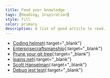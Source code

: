 ```yaml
---
title: Feed your knowledge
tags: [Reading, Inspiration]
style: fill
color: primary
description: A list of good article to read.
---
```



* [Coding helmet](http://codinghelmet.com/articles){:target="_blank"}
* [Enterprisecraftsmanship](https://enterprisecraftsmanship.com/){:target="_blank"}
* [Prune your git tree](http://www.fizerkhan.com/blog/posts/Clean-up-your-local-branches-after-merge-and-delete-in-GitHub.html){:target="_blank"}
* [lpains.net](http://lpains.net/){:target="_blank"}
* [Scott Hanselman](https://www.hanselman.com/){:target="_blank"}
* [Debug jest test](https://pragmaticpineapple.com/7-ways-to-debug-jest-tests-in-terminal/){:target="_blank"}


